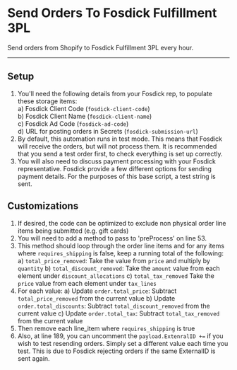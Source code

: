 # Send Orders To Fosdick Fulfillment 3PL
Send orders from Shopify to Fosdick Fulfillment 3PL every hour. 

---
## Setup
1. You'll need the following details from your Fosdick rep, to populate these storage items:  
 a) Fosdick Client Code (`fosdick-client-code`)  
 b) Fosdick Client Name (`fosdick-client-name`)  
 c) Fosdick Ad Code (`fosdick-ad-code`)  
 d) URL for posting orders in Secrets (`fosdick-submission-url`)  
2. By default, this automation runs in test mode. This means that Fosdick will receive the orders, but will not process them.  It is recommended that you send a test order first, to check everything is set up correctly.
3. You will also need to discuss payment processing with your Fosdick representative. Fosdick provide a few different options for sending payment details. For the purposes of this base script, a test string is sent.

## Customizations
1. If desired, the code can be optimized to exclude non physical order line items being submitted (e.g. gift cards)
2. You will need to add a method to pass to 'preProcess' on line 53. 
3. This method should loop through the order line items and for any items where `requires_shipping` is false, keep a running total of the following:   
 a) `total_price_removed`: Take the value from `price` and multiply by  `quantity`
 b) `total_discount_removed`: Take the `amount`  value from each element under `discount_allocations`
 c) `total_tax_removed` Take the `price`  value from each element under `tax_lines`
4. For each value: 
 a) Update `order.total_price`: Subtract `total_price_removed` from the current value
 b) Update `order.total_discounts`: Subtract `total_discount_removed` from the current value
 c) Update `order.total_tax`: Subtract `total_tax_removed` from the current value
5. Then remove each line_item where `requires_shipping` is true
6. Also, at line 189, you can uncomment the `payload.ExtenralID +=` if you wish to test resending orders. Simply set a different value each time you test. This is due to Fosdick rejecting orders if the same ExternalID is sent again.
